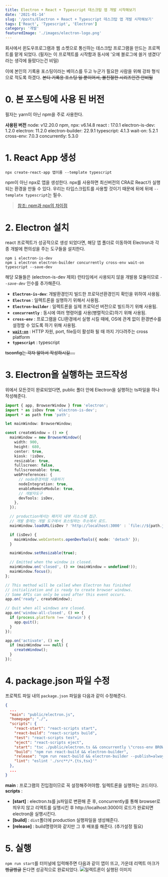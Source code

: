 ```yaml
---
title: Electron + React + Typescript 데스크탑 앱 개발 시작해보기
date: '2021-01-14'
slug: '/posts/Electron + React + Typescript 데스크탑 앱 개발 시작해보기'
tags: ['React', 'Typescript', 'Electron']
category: '개발'
featuredImage: './images/electron-logo.png'
---
```

회사에서 윈도우프로그램과 웹 소켓으로 통신하는 데스크탑 프로그램을 만드는 프로젝트를 맡게 되었다.
(필자는 이 프로젝트를 시작함과 동시에 '오예 블로그에 쓸거 생겼다' 라는 생각에 들떴다는건 비밀)

이에 본인의 기록용 포스팅이라는 베이스를 두고 누군가 필요한 사람을 위해 강좌 형식으로 적도록 하겠다.
~~본디 기록용 포스팅 일 뿐이어서, 불친절한 시리즈인건 안비밀~~
# 0. 본 포스팅에 사용 된 버전
필자는 yarn이 아닌 npm을 주로 사용한다.

**사용된 버전**
node:  v12.20.0
npm, npx:  v6.14.8
react : 17.0.1
electron-is-dev: 1.2.0
electron: 11.2.0
electron-builder: 22.9.1
typescript: 4.1.3
wait-on: 5.2.1
cross-env: 7.0.3
concurrently: 5.3.0

# 1. React App 생성
```
npx create-react-app 앱이름 --template typescript
```
npm이 아닌 npx로 앱을 생성한다. npx를 사용하면 최신버전의 CRA로 React가 실행되는 환경을 만들 수 있다.
우리는 타입스크립트를 사용할 것이기 때문에 뒤에 뒤에 `--template typescript`는 필수.
> [참조: npm과 npx의 차이점](https://velog.io/@kimkyeseung/%EB%B2%88%EC%97%AD-%EA%B7%B8%EB%9E%98-npx-npm%EB%A7%90%EA%B3%A0-%EC%B0%A8%EC%9D%B4%EC%A0%90-%EC%84%A4%EB%AA%85)

# 2. Electron 설치
react 프로젝트가 성공적으로 생성 되었다면, 
해당 앱 폴더로 이동하여 Electron과 각종 개발에 편의성을 주는 도구들을 설치한다.

```
npm i electron-is-dev
npm i electron electron-builder concurrently cross-env wait-on typescript --save-dev
```
해당 모듈들은 (electron-is-dev 제외) 런타임에서 사용되지 않을 개발용 모듈이므로 _`--save-dev`_ 인수를 추가해준다.
- **`Electron-is-dev`**: 개발환경인지 빌드한 프로덕션환경인지 확인을 위하여 사용됨.
- **`Electron`** : 일렉트론을 실행하기 위해서 사용됨.
- **`Electron-builder`** : 일렉트론을 실제 프로덕션 버전으로 빌드하기 위해 사용됨.
- **`concurrently`** : 동시에 여러 명령어를 사용(병렬적으로)하기 위해 사용됨.
- **`cross-env`** : 프로그램을 CLI환경에서 실행 시킬 때에, OS에 관계 없이 환경변수를 설정할 수 있도록 하기 위해 사용됨.
- [**`wait-on`**](https://github.com/jeffbski/wait-on#readme) : HTTP 자원, port, file등이 활성화 될 때 까지 기다려주는 cross platform
- **`typescript`** : typescript

~~tsconfig는 각자 알아서 작성하시길....~~
# 3. Electron을 실행하는 코드작성
위에서 모든것이 완료되었다면, public 폴더 안에 Electron을 실행하는 ts파일을 하나 작성해준다.
```TYPESCRIPT
import { app, BrowserWindow } from 'electron';
import * as isDev from 'electron-is-dev';
import * as path from 'path';

let mainWindow: BrowserWindow;

const createWindow = () => {
  mainWindow = new BrowserWindow({
    width: 900,
    height: 680,
    center: true,
    kiosk: !isDev,
    resizable: true,
    fullscreen: false,
    fullscreenable: true,
    webPreferences: {
      // node환경처럼 사용하기
      nodeIntegration: true,
      enableRemoteModule: true,
      // 개발자도구
      devTools: isDev,
    },
  });

  // production에서는 패키지 내부 리소스에 접근.
  // 개발 중에는 개발 도구에서 호스팅하는 주소에서 로드.
  mainWindow.loadURL(isDev ? 'http://localhost:3000' : `file://${path.join(__dirname, '../build/index.html')}`);

  if (isDev) {
    mainWindow.webContents.openDevTools({ mode: 'detach' });
  }

  mainWindow.setResizable(true);

  // Emitted when the window is closed.
  mainWindow.on('closed', () => (mainWindow = undefined!));
  mainWindow.focus();
};

// This method will be called when Electron has finished
// initialization and is ready to create browser windows.
// Some APIs can only be used after this event occurs.
app.on('ready', createWindow);

// Quit when all windows are closed.
app.on('window-all-closed', () => {
  if (process.platform !== 'darwin') {
    app.quit();
  }
});

app.on('activate', () => {
  if (mainWindow === null) {
    createWindow();
  }
});

```
# 4. package.json 파일 수정
프로젝트 파일 내의 `package.json` 파일을 다음과 같이 수정해준다.
```JSON
{
  ...
  "main": "public/electron.js",
  "homepage": "./",
  "scripts": {
    "react-start": "react-scripts start",
    "react-build": "react-scripts build",
    "test": "react-scripts test",
    "eject": "react-scripts eject",
    "start": "tsc ./public/electron.ts && concurrently \"cross-env BROWSER=none npm run react-start\" \"wait-on http://localhost:3000 && electron .\"",
    "build": "npm run react-build && electron-builder",
    "release": "npm run react-build && electron-builder --publish=always",
    "lint": "eslint './src**/*.{ts,tsx}'"
  },
  ...
}

```
**main** : 프로그램의 진입점이므로 꼭 설정해주어야함. 일렉트론을 실행하는 코드이다.
**scripts** : 
- **[start]** : electron.ts를 js파일로 변환해 준 후, concurrently를 통해 browser로 띄우지 않고 리액트를 실행시킨 후 http://localhost:3000이 로드가 완료되면 electron을 실행시킨다.
- **[build]** : `dist`폴더에 production 실행파일을 생성해준다.
- **[release]** : build명령어와 같지만 그 후 배포를 해준다. (추가설정 필요)

# 5. 실행
`npm run start`를 터미널에 입력해주면 다음과 같이 앱이 뜨고, 가운데 리액트 마크가 ~~삥글삥글~~ 돈다면 성공적으로 완료되었다.
![일렉트론이 실행된 이미지](https://images.velog.io/images/dev_hikun/post/20a15d05-391b-4cc8-b7e0-be3bce8e1ead/image.png)


